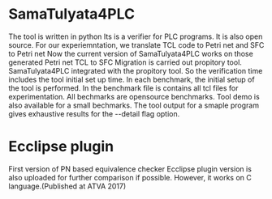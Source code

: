 # SamaTulyata4PLC
The tool is written in python
Its is a verifier for PLC programs. It is also open source.
For our experiemntation, we translate TCL code to Petri net and SFC to Petri net 
Now the current version of SamaTulyata4PLC works on those generated Petri net 
TCL to SFC Migration is carried out propitory tool.
SamaTulyata4PLC integrated with the propitory tool. So the verification time includes the tool initial set up time.
In each benchmark, the initial setup of the tool is performed.
In the benchmark file is  contains all tcl files for experimentation.
All bechmarks are opensource benchmarks. 
Tool demo is also available for a small bechmarks.
The tool output for a smaple program gives exhaustive results for the --detail flag option.

# Ecclipse plugin
 First version of PN based equivalence checker Ecclipse plugin version is also uploaded for further comparison if possible. 
 However, it works on C language.(Published at ATVA 2017)

 
  
